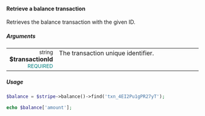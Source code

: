 #### Retrieve a balance transaction

Retrieves the balance transaction with the given ID.

##### Arguments

<table>
    <tbody>
        <tr valign="top">
            <td width="20%" style="text-align: right">
                <small>string</small> <strong>$transactionId</strong><br />
                <small style="color: teal;">REQUIRED</small>
            </td>
            <td width="80%">
                The transaction unique identifier.
            </td>
        </tr>
    </tbody>
</table>

##### Usage

```php
$balance = $stripe->balance()->find('txn_4EI2Pu1gPR27yT');

echo $balance['amount'];
```

